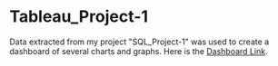 # Tableau_Project-1
Data extracted from my project "SQL_Project-1"  was used to create a dashboard of several charts and graphs. Here is the [Dashboard Link](https://public.tableau.com/app/profile/idler.aurelus/viz/CovidDashboard_16910890219880/Dashboard1).


